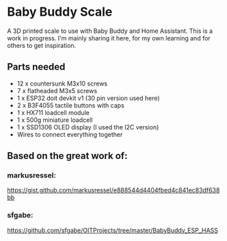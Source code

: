 # Baby Buddy Scale
A 3D printed scale to use with Baby Buddy and Home Assistant. This is a work in progress. I'm mainly sharing it here, for my own learning and for others to get inspiration.

## Parts needed

- 12 x countersunk M3x10 screws
- 7 x flatheaded M3x5 screws
- 1 x ESP32 doit devkit v1 (30 pin version used here)
- 2 x B3F4055 tactile buttons with caps
- 1 x HX711 loadcell module
- 1 x 500g miniature loadcell
- 1 x SSD1306 OLED display (I used the I2C version)
- Wires to connect everything together

## Based on the great work of:

### markusressel: 
https://gist.github.com/markusressel/e888544d4404fbed4c841ec83df638bb
### sfgabe: 
https://github.com/sfgabe/OITProjects/tree/master/BabyBuddy_ESP_HASS
